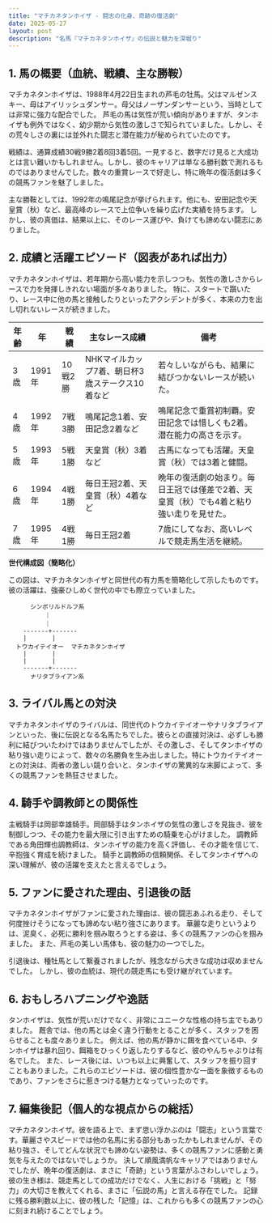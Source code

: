 ```yaml
---
title: "マチカネタンホイザ - 闘志の化身、奇跡の復活劇"
date: 2025-05-27
layout: post
description: "名馬『マチカネタンホイザ』の伝説と魅力を深堀り"
---
```


## 1. 馬の概要（血統、戦績、主な勝鞍）

マチカネタンホイザは、1988年4月22日生まれの芦毛の牡馬。父はマルゼンスキー、母はアイリッシュダンサー。母父はノーザンダンサーという、当時としては非常に強力な配合でした。  芦毛の馬は気性が荒い傾向がありますが、タンホイザも例外ではなく、幼少期から気性の激しさで知られていました。しかし、その荒々しさの裏には並外れた闘志と潜在能力が秘められていたのです。

戦績は、通算成績30戦9勝2着8回3着5回。一見すると、数字だけ見ると大成功とは言い難いかもしれません。しかし、彼のキャリアは単なる勝利数で測れるものではありませんでした。数々の重賞レースで好走し、特に晩年の復活劇は多くの競馬ファンを魅了しました。

主な勝鞍としては、1992年の鳴尾記念が挙げられます。他にも、安田記念や天皇賞（秋）など、最高峰のレースで上位争いを繰り広げた実績を持ちます。  しかし、彼の真価は、結果以上に、そのレース運びや、負けても諦めない闘志にありました。


## 2. 成績と活躍エピソード（図表があれば出力）

マチカネタンホイザは、若年期から高い能力を示しつつも、気性の激しさからレースで力を発揮しきれない場面が多々ありました。  特に、スタートで躓いたり、レース中に他の馬と接触したりといったアクシデントが多く、本来の力を出し切れないレースが続きました。

| 年齢 | 年 | 戦績 | 主なレース成績 | 備考 |
|---|---|---|---|---|
| 3歳 | 1991年 | 10戦2勝 |  NHKマイルカップ7着、朝日杯3歳ステークス10着など |  若々しいながらも、結果に結びつかないレースが続いた。 |
| 4歳 | 1992年 | 7戦3勝 | 鳴尾記念1着、安田記念2着など |  鳴尾記念で重賞初制覇。安田記念では惜しくも2着。潜在能力の高さを示す。 |
| 5歳 | 1993年 | 5戦1勝 | 天皇賞（秋）3着など |  古馬になっても活躍。天皇賞（秋）では3着と健闘。 |
| 6歳 | 1994年 | 4戦1勝 |  毎日王冠2着、天皇賞（秋）4着など |  晩年の復活劇の始まり。毎日王冠では僅差で2着、天皇賞（秋）でも4着と粘り強い走りを見せた。 |
| 7歳 | 1995年 | 4戦1勝 |  毎日王冠2着 |  7歳にしてなお、高いレベルで競走馬生活を継続。 |


**世代構成図（簡略化）**

この図は、マチカネタンホイザと同世代の有力馬を簡略化して示したものです。彼の活躍は、強豪ひしめく世代の中でも際立っていました。

```
      シンボリルドルフ系
          ｜
          ｜
    -------+-------
    |       |
  トウカイテイオー  マチカネタンホイザ
    |       |
    |       |
    -------+-------
      ナリタブライアン系
```


## 3. ライバル馬との対決

マチカネタンホイザのライバルは、同世代のトウカイテイオーやナリタブライアンといった、後に伝説となる名馬たちでした。彼らとの直接対決は、必ずしも勝利に結びついたわけではありませんでしたが、その激しさ、そしてタンホイザの粘り強い走りによって、数々の名勝負を生み出しました。特にトウカイテイオーとの対決は、両者の激しい競り合いと、タンホイザの驚異的な末脚によって、多くの競馬ファンを熱狂させました。


## 4. 騎手や調教師との関係性

主戦騎手は岡部幸雄騎手。岡部騎手はタンホイザの気性の激しさを見抜き、彼を制御しつつ、その能力を最大限に引き出すための騎乗を心がけました。  調教師である角田輝也調教師は、タンホイザの能力を高く評価し、その才能を信じて、辛抱強く育成を続けました。  騎手と調教師の信頼関係、そしてタンホイザへの深い理解が、彼の活躍を支えたと言えるでしょう。


## 5. ファンに愛された理由、引退後の話

マチカネタンホイザがファンに愛された理由は、彼の闘志あふれる走り、そして何度挫けそうになっても諦めない粘り強さにあります。  華麗な走りというよりは、泥臭く、必死に勝利を掴み取ろうとする姿は、多くの競馬ファンの心を掴みました。  また、芦毛の美しい馬体も、彼の魅力の一つでした。

引退後は、種牡馬として繋養されましたが、残念ながら大きな成功は収めませんでした。  しかし、彼の血統は、現代の競走馬にも受け継がれています。


## 6. おもしろハプニングや逸話

タンホイザは、気性が荒いだけでなく、非常にユニークな性格の持ち主でもありました。  厩舎では、他の馬とは全く違う行動をとることが多く、スタッフを困らせることも度々ありました。  例えば、他の馬が静かに餌を食べている中、タンホイザは暴れ回り、餌箱をひっくり返したりするなど、彼のやんちゃぶりは有名でした。  また、レース後には、いつも以上に興奮して、スタッフを振り回すこともありました。これらのエピソードは、彼の個性豊かな一面を象徴するものであり、ファンをさらに惹きつける魅力となっていったのです。


## 7. 編集後記（個人的な視点からの総括）

マチカネタンホイザ。彼を語る上で、まず思い浮かぶのは「闘志」という言葉です。華麗さやスピードでは他の名馬に劣る部分もあったかもしれませんが、その粘り強さ、そしてどんな状況でも諦めない姿勢は、多くの競馬ファンに感動と勇気を与えたのではないでしょうか。  決して順風満帆なキャリアではありませんでしたが、晩年の復活劇は、まさに「奇跡」という言葉がふさわしいでしょう。  彼の生き様は、競走馬としての成功だけでなく、人生における「挑戦」と「努力」の大切さを教えてくれる、まさに「伝説の馬」と言える存在でした。  記録に残る勝利数以上に、彼の残した「記憶」は、これからも多くの競馬ファンの心に刻まれ続けることでしょう。
